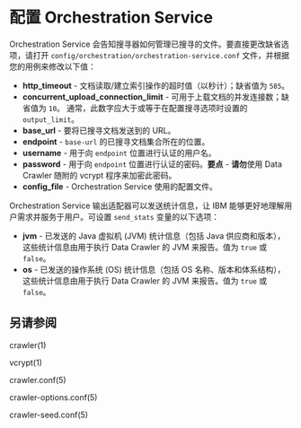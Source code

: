 # 配置 Orchestration Service
Orchestration Service 会告知搜寻器如何管理已搜寻的文件。要直接更改缺省选项，请打开 `config/orchestration/orchestration-service.conf` 文件，并根据您的用例来修改以下值：

*  **http_timeout** - 文档读取/建立索引操作的超时值（以秒计）；缺省值为 `585`。
*  **concurrent_upload_connection_limit** - 可用于上载文档的并发连接数；缺省值为 `10`。 通常，此数字应大于或等于在配置搜寻选项时设置的 `output_limit`。
*  **base_url** - 要将已搜寻文档发送到的 URL。
*  **endpoint** - `base-url` 的已搜寻文档集合所在的位置。
*  **username** - 用于向 `endpoint` 位置进行认证的用户名。
*  **password** - 用于向 `endpoint` 位置进行认证的密码。**要点** - **请勿**使用 Data Crawler 随附的 vcrypt 程序来加密此密码。
*  **config_file** - Orchestration Service 使用的配置文件。

Orchestration Service 输出适配器可以发送统计信息，让 IBM 能够更好地理解用户需求并服务于用户。可设置 `send_stats` 变量的以下选项：
*  **jvm** - 已发送的 Java 虚拟机 (JVM) 统计信息（包括 Java 供应商和版本），这些统计信息由用于执行 Data Crawler 的 JVM 来报告。值为 `true` 或 `false`。
*  **os** - 已发送的操作系统 (OS) 统计信息（包括 OS 名称、版本和体系结构），这些统计信息由用于执行 Data Crawler 的 JVM 来报告。值为 `true` 或 `false`。

## 另请参阅

crawler(1)

vcrypt(1)

crawler.conf(5)

crawler-options.conf(5)

crawler-seed.conf(5)
